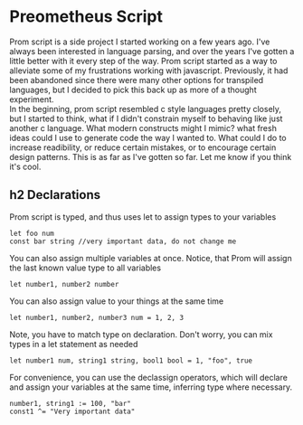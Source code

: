 
# Preometheus Script
Prom script is a side project I started working on a few years ago.  I've always been interested in language parsing, and over the years I've gotten a little better with it every step of the way.
Prom script started as a way to alleviate some of my frustrations working with javascript.  Previously, it had been abandoned since there were many other options for transpiled languages, but I decided to pick this back up as more of a thought experiment.  
In the beginning, prom script resembled c style languages pretty closely, but I started to think, what if I didn't constrain myself to behaving like just another c language.  What modern constructs might I mimic?  what fresh ideas could I use to generate code the way I wanted to.
What could I do to increase readibility, or reduce certain mistakes, or to encourage certain design patterns.  This is as far as I've gotten so far.  Let me know if you think it's cool.  

## h2 Declarations

Prom script is typed, and thus uses let to assign types to your variables
```
let foo num
const bar string //very important data, do not change me
```

You can also assign multiple variables at once.  Notice, that Prom will assign the last known value type to all variables
```
let number1, number2 number
```

You can also assign value to your things at the same time
```
let number1, number2, number3 num = 1, 2, 3
```

Note, you have to match type on declaration. Don't worry, you can mix types in a let statement as needed
```
let number1 num, string1 string, bool1 bool = 1, "foo", true
```

For convenience, you can use the declassign operators, which will declare and assign your variables at the same time, inferring type where necessary.  
```
number1, string1 := 100, "bar"
const1 ^= "Very important data"
```

